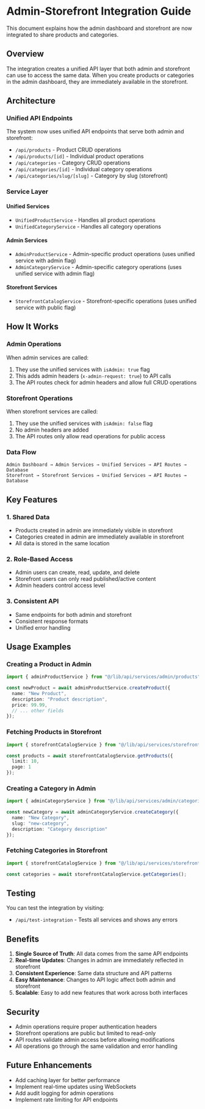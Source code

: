 # Admin-Storefront Integration Guide

This document explains how the admin dashboard and storefront are now integrated to share products and categories.

## Overview

The integration creates a unified API layer that both admin and storefront can use to access the same data. When you create products or categories in the admin dashboard, they are immediately available in the storefront.

## Architecture

### Unified API Endpoints

The system now uses unified API endpoints that serve both admin and storefront:

- `/api/products` - Product CRUD operations
- `/api/products/[id]` - Individual product operations
- `/api/categories` - Category CRUD operations
- `/api/categories/[id]` - Individual category operations
- `/api/categories/slug/[slug]` - Category by slug (storefront)

### Service Layer

#### Unified Services
- `UnifiedProductService` - Handles all product operations
- `UnifiedCategoryService` - Handles all category operations

#### Admin Services
- `AdminProductService` - Admin-specific product operations (uses unified service with admin flag)
- `AdminCategoryService` - Admin-specific category operations (uses unified service with admin flag)

#### Storefront Services
- `StorefrontCatalogService` - Storefront-specific operations (uses unified service with public flag)

## How It Works

### Admin Operations
When admin services are called:
1. They use the unified services with `isAdmin: true` flag
2. This adds admin headers (`x-admin-request: true`) to API calls
3. The API routes check for admin headers and allow full CRUD operations

### Storefront Operations
When storefront services are called:
1. They use the unified services with `isAdmin: false` flag
2. No admin headers are added
3. The API routes only allow read operations for public access

### Data Flow
```
Admin Dashboard → Admin Services → Unified Services → API Routes → Database
Storefront → Storefront Services → Unified Services → API Routes → Database
```

## Key Features

### 1. Shared Data
- Products created in admin are immediately visible in storefront
- Categories created in admin are immediately available in storefront
- All data is stored in the same location

### 2. Role-Based Access
- Admin users can create, read, update, and delete
- Storefront users can only read published/active content
- Admin headers control access level

### 3. Consistent API
- Same endpoints for both admin and storefront
- Consistent response formats
- Unified error handling

## Usage Examples

### Creating a Product in Admin
```typescript
import { adminProductService } from "@/lib/api/services/admin/products";

const newProduct = await adminProductService.createProduct({
  name: "New Product",
  description: "Product description",
  price: 99.99,
  // ... other fields
});
```

### Fetching Products in Storefront
```typescript
import { storefrontCatalogService } from "@/lib/api/services/storefront/catalog";

const products = await storefrontCatalogService.getProducts({
  limit: 10,
  page: 1
});
```

### Creating a Category in Admin
```typescript
import { adminCategoryService } from "@/lib/api/services/admin/categories";

const newCategory = await adminCategoryService.createCategory({
  name: "New Category",
  slug: "new-category",
  description: "Category description"
});
```

### Fetching Categories in Storefront
```typescript
import { storefrontCatalogService } from "@/lib/api/services/storefront/catalog";

const categories = await storefrontCatalogService.getCategories();
```

## Testing

You can test the integration by visiting:
- `/api/test-integration` - Tests all services and shows any errors

## Benefits

1. **Single Source of Truth**: All data comes from the same API endpoints
2. **Real-time Updates**: Changes in admin are immediately reflected in storefront
3. **Consistent Experience**: Same data structure and API patterns
4. **Easy Maintenance**: Changes to API logic affect both admin and storefront
5. **Scalable**: Easy to add new features that work across both interfaces

## Security

- Admin operations require proper authentication headers
- Storefront operations are public but limited to read-only
- API routes validate admin access before allowing modifications
- All operations go through the same validation and error handling

## Future Enhancements

- Add caching layer for better performance
- Implement real-time updates using WebSockets
- Add audit logging for admin operations
- Implement rate limiting for API endpoints
